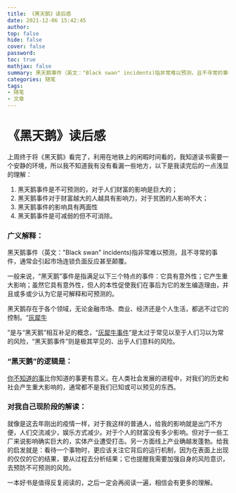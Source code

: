 ```yaml
---
title: 《黑天鹅》读后感
date: 2021-12-06 15:42:45
author:
top: false
hide: false
cover: false
password:
toc: true
mathjax: false
summary: 黑天鹅事件（英文："Black swan" incidents)指非常难以预测，且不寻常的事件，通常会引起市场连锁负面反应甚至颠覆。
categories: 随笔
tags:
- 随笔
- 文章
---
```

# **《黑天鹅》读后感**



上周终于将《黑天鹅》看完了，利用在地铁上的闲暇时间看的，我知道读书需要一个安静的环境，所以我不知道我有没有看漏一些地方，以下是我读完后的一点浅显的理解：

1. 黑天鹅事件是不可预测的，对于人们财富的影响是巨大的；
2. 黑天鹅事件对于财富越大的人越具有影响力，对于贫困的人影响不大；
3. 黑天鹅事件的影响具有两面性
4. 黑天鹅事件是可减弱的但不可消除。



### 广义解释：

黑天鹅事件（英文："Black swan" incidents)指非常难以预测，且不寻常的事件，通常会引起市场连锁负面反应甚至颠覆。

一般来说，“黑天鹅”事件是指满足以下三个特点的事件：它具有意外性；它产生重大影响；虽然它具有意外性，但人的本性促使我们在事后为它的发生编造理由，并且或多或少认为它是可解释和可预测的。

黑天鹅存在于各个领域，无论金融市场、商业、经济还是个人生活，都逃不过它的控制。“[灰犀牛](https://baike.baidu.com/item/灰犀牛/22030944)

”是与“黑天鹅”相互补足的概念，“[灰犀牛事件](https://baike.baidu.com/item/灰犀牛事件/22044335)”是太过于常见以至于人们习以为常的风险，“黑天鹅事件”则是极其罕见的、出乎人们意料的风险。



### “黑天鹅”的逻辑是：

[你不知道的事](https://baike.baidu.com/item/你不知道的事)比你知道的事更有意义。在人类社会发展的进程中，对我们的历史和社会产生重大影响的，通常都不是我们已知或可以预见的东西。



### 对我自己现阶段的解读：

就像是这去年刚出的疫情一样，对于我这样的普通人，给我的影响就是出门不方便，人们交流减少，娱乐方式减少。对于个人的财富没有多少影响。但对于一些工厂来说影响确实巨大的，实体产业遭受打击。另一方面线上产业确越发蓬勃。给我的启发就是：看待一个事物时，更应该关注它背后的运行机制，因为在表面上出现的仅仅的它的结果，要从过程去分析结果；它也提醒我需要加强自身的风险意识，去预防不可预测的风险。



一本好书是值得反复阅读的，之后一定会再阅读一遍，相信会有更多的理解。